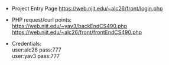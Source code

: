 - Project Entry Page https://web.njit.edu/~alc26/front/login.php

- PHP request/curl points:  
https://web.njit.edu/~yav3/backEndCS490.php  
https://web.njit.edu/~alc26/front/frontEndCS490.php

- Credentials:  
user:alc26 pass:777  
user:yav3 pass:777

